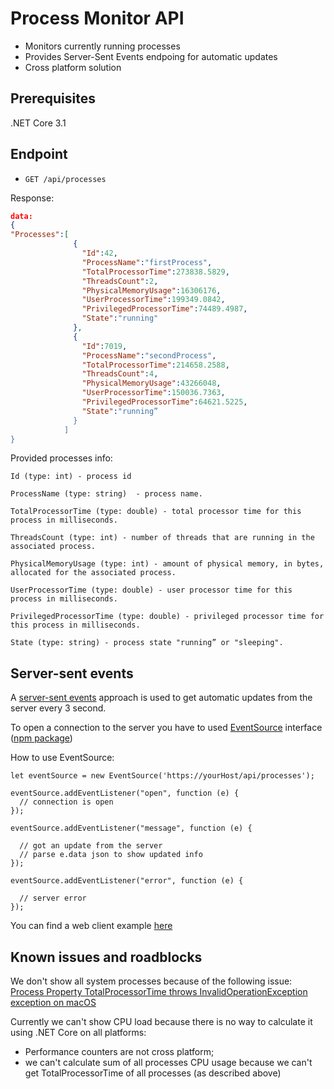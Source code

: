 # Process Monitor API

* Monitors currently running processes
* Provides Server-Sent Events endpoing for automatic updates
* Cross platform solution

## Prerequisites
.NET Core 3.1

## Endpoint

* `GET /api/processes`

Response:

```json
data:
{
"Processes":[
              {
                "Id":42,
                "ProcessName":"firstProcess",
                "TotalProcessorTime":273838.5829,
                "ThreadsCount":2,
                "PhysicalMemoryUsage":16306176,
                "UserProcessorTime":199349.0842,
                "PrivilegedProcessorTime":74489.4987,
                "State":"running"
              },
              {
                "Id":7019,
                "ProcessName":"secondProcess",
                "TotalProcessorTime":214658.2588,
                "ThreadsCount":4,
                "PhysicalMemoryUsage":43266048,
                "UserProcessorTime":150036.7363,
                "PrivilegedProcessorTime":64621.5225,
                "State":"running”
              }
            ]
}
```

Provided processes info:

```
Id (type: int) - process id

ProcessName (type: string)  - process name.

TotalProcessorTime (type: double) - total processor time for this process in milliseconds.

ThreadsCount (type: int) - number of threads that are running in the associated process.

PhysicalMemoryUsage (type: int) - amount of physical memory, in bytes, allocated for the associated process.

UserProcessorTime (type: double) - user processor time for this process in milliseconds.

PrivilegedProcessorTime (type: double) - privileged processor time for this process in milliseconds.

State (type: string) - process state "running” or "sleeping".
```

## Server-sent events

A [server-sent events](https://javascript.info/server-sent-events) approach is used to get automatic updates from the server every 3 second.

To open a connection to the server you have to used [EventSource](https://developer.mozilla.org/en-US/docs/Web/API/EventSource) interface ([npm package](https://www.npmjs.com/package/eventsource))

How to use EventSource:

    let eventSource = new EventSource('https://yourHost/api/processes');
    
    eventSource.addEventListener("open", function (e) {
      // connection is open
    });
    
    eventSource.addEventListener("message", function (e) {
    
      // got an update from the server
      // parse e.data json to show updated info
    });
    
    eventSource.addEventListener("error", function (e) {
    
      // server error
    });

You can find a web client example [here](https://github.com/DmitryKhryukin/process-monitor/tree/master/src/Clients/Web)

## Known issues and roadblocks 

We don't show all system processes because of the following issue:
[Process Property TotalProcessorTime throws InvalidOperationException exception on macOS](https://github.com/dotnet/runtime/issues/36777)

Currently we can't show CPU load because there is no way to calculate it using .NET Core on all platforms:
- Performance counters are not cross platform;
- we can't calculate sum of all processes CPU usage because we can't get TotalProcessorTime of all processes (as described above)
